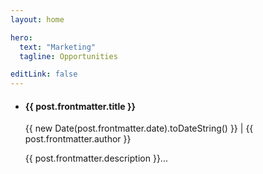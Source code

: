 ```yaml
---
layout: home

hero:
  text: "Marketing"
  tagline: Opportunities

editLink: false
---
```


<script setup>
import { withBase } from 'vitepress'
import { data as posts } from '/data/marketing.data'
import getSorted from '/.vitepress/theme/utils/getSorted';
const sortedPosts = getSorted( posts );
</script>

<section class="blog-posts">
  <ul class="post-list">
    <li class="post-item" v-for="post of sortedPosts">
      <h4 class="post-title"><a :href="withBase(post.url)">{{ post.frontmatter.title }}</a></h4>
      <p class="post-meta">
        <span class="post-date">{{ new Date(post.frontmatter.date).toDateString() }}</span> | 
        <span class="post-author">{{ post.frontmatter.author }}</span>
      </p>
      <p>{{ post.frontmatter.description }}...</p>
    </li>
  </ul>
</section>
